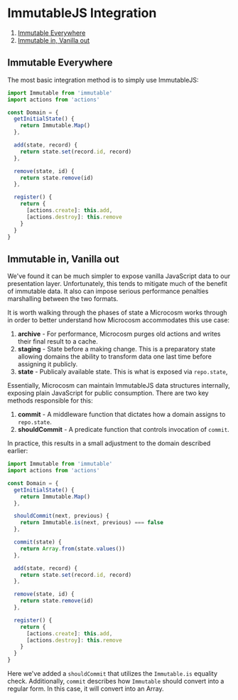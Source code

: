 # ImmutableJS Integration

1. [Immutable Everywhere](#immutable-everywhere)
2. [Immutable in, Vanilla out](#immutable-in-vanilla-out)

## Immutable Everywhere

The most basic integration method is to simply use ImmutableJS:

```javascript
import Immutable from 'immutable'
import actions from 'actions'

const Domain = {
  getInitialState() {
    return Immutable.Map()
  },

  add(state, record) {
    return state.set(record.id, record)
  },

  remove(state, id) {
    return state.remove(id)
  },

  register() {
    return {
      [actions.create]: this.add,
      [actions.destroy]: this.remove
    }
  }
}
```

## Immutable in, Vanilla out

We've found it can be much simpler to expose vanilla JavaScript data to our
presentation layer. Unfortunately, this tends to mitigate much of the benefit
of immutable data. It also can impose serious performance penalties marshalling
between the two formats.

It is worth walking through the phases of state a Microcosm works through in order
to better understand how Microcosm accommodates this use case:

1. **archive** - For performance, Microcosm purges old actions and writes their
final result to a cache.
2. **staging** - State before a making change. This is a preparatory state allowing
domains the ability to transform data one last time before assigning it publicly.
3. **state** - Publicaly available state. This is what is exposed via `repo.state`,

Essentially, Microcosm can maintain ImmutableJS data structures internally, exposing
plain JavaScript for public consumption. There are two key methods responsible for this:

1. **commit** - A middleware function that dictates how a domain assigns to `repo.state`.
2. **shouldCommit** - A predicate function that controls invocation of `commit`.

In practice, this results in a small adjustment to the domain described earlier:

```javascript
import Immutable from 'immutable'
import actions from 'actions'

const Domain = {
  getInitialState() {
    return Immutable.Map()
  },

  shouldCommit(next, previous) {
    return Immutable.is(next, previous) === false
  },

  commit(state) {
    return Array.from(state.values())
  },

  add(state, record) {
    return state.set(record.id, record)
  },

  remove(state, id) {
    return state.remove(id)
  },

  register() {
    return {
      [actions.create]: this.add,
      [actions.destroy]: this.remove
    }
  }
}
```

Here we've added a `shouldCommit` that utilizes the `Immutable.is` equality check.
Additionally, `commit` describes how `Immutable` should convert into a regular form.
In this case, it will convert into an Array.
